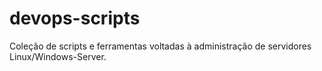 # devops-scripts
Coleção de scripts e ferramentas voltadas à administração de servidores Linux/Windows-Server. 
